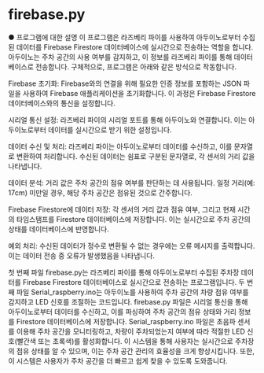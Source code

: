 #  firebase.py

● 프로그램에 대한 설명
이 프로그램은 라즈베리 파이를 사용하여 아두이노로부터 수집된 데이터를 Firebase Firestore 데이터베이스에 실시간으로 전송하는 역할을 합니다. 아두이노는 주차 공간의 사용 여부를 감지하고, 이 정보를 라즈베리 파이를 통해 데이터베이스로 전송합니다. 구체적으로, 프로그램은 아래와 같은 방식으로 작동합니다.

Firebase 초기화: Firebase와의 연결을 위해 필요한 인증 정보를 포함하는 JSON 파일을 사용하여 Firebase 애플리케이션을 초기화합니다. 이 과정은 Firebase Firestore 데이터베이스와의 통신을 설정합니다.

시리얼 통신 설정: 라즈베리 파이의 시리얼 포트를 통해 아두이노와 연결합니다. 이는 아두이노로부터 데이터를 실시간으로 받기 위한 설정입니다.

데이터 수신 및 처리: 라즈베리 파이는 아두이노로부터 데이터를 수신하고, 이를 문자열로 변환하여 처리합니다. 수신된 데이터는 쉼표로 구분된 문자열로, 각 센서의 거리 값을 나타냅니다.

데이터 분석: 거리 값은 주차 공간의 점유 여부를 판단하는 데 사용됩니다. 일정 거리(예: 17cm) 미만일 경우, 해당 주차 공간은 점유된 것으로 간주합니다.

Firebase Firestore에 데이터 저장: 각 센서의 거리 값과 점유 여부, 그리고 현재 시간의 타임스탬프를 Firestore 데이터베이스에 저장합니다. 이는 실시간으로 주차 공간의 상태를 데이터베이스에 반영합니다.

예외 처리: 수신된 데이터가 정수로 변환될 수 없는 경우에는 오류 메시지를 출력합니다. 이는 데이터 전송 중 오류가 발생했음을 나타냅니다.

첫 번째 파일 firebase.py는 라즈베리 파이를 통해 아두이노로부터 수집된 주차장 데이터를 Firebase Firestore 데이터베이스로 실시간으로 전송하는 프로그램입니다. 두 번째 파일 Serial_raspberry.ino는 아두이노를 사용하여 주차 공간의 차량 점유 여부를 감지하고 LED 신호를 조절하는 코드입니다.
firebase.py 파일은 시리얼 통신을 통해 아두이노로부터 데이터를 수신하고, 이를 파싱하여 주차 공간의 점유 상태와 거리 정보를 Firestore 데이터베이스에 저장합니다. Serial_raspberry.ino 파일은 초음파 센서를 이용해 주차 공간을 모니터링하고, 차량이 주차되었는지 여부에 따라 적절한 LED 신호(빨간색 또는 초록색)를 활성화합니다.
이 시스템을 통해 사용자는 실시간으로 주차장의 점유 상태를 알 수 있으며, 이는 주차 공간 관리의 효율성을 크게 향상시킵니다. 또한, 이 시스템은 사용자가 주차 공간을 더 빠르고 쉽게 찾을 수 있도록 도와줍니다.
